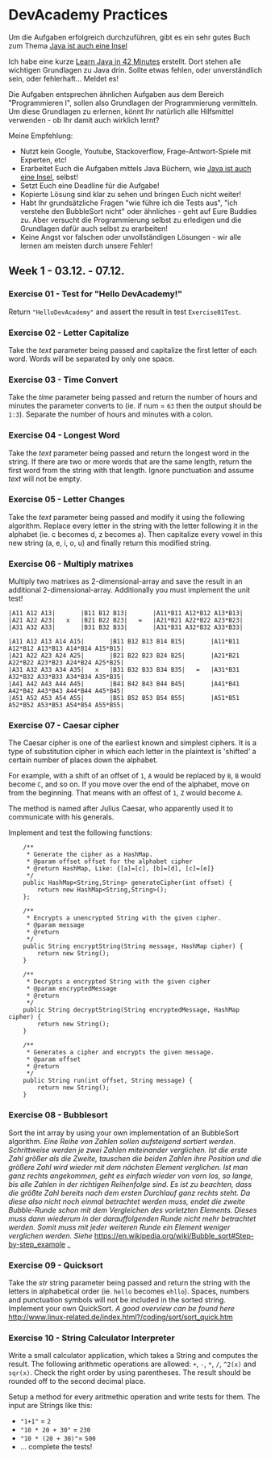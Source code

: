 # DevAcademy Practices
Um die Aufgaben erfolgreich durchzuführen, gibt es ein sehr gutes Buch zum Thema [Java ist auch eine Insel](http://openbook.rheinwerk-verlag.de/javainsel/)

Ich habe eine kurze [Learn Java in 42 Minutes](https://github.com/axelmotyka/adventcalendar/blob/master/LearnJavain42minutes.pdf) erstellt. Dort stehen alle wichtigen Grundlagen zu Java drin. Sollte etwas fehlen, oder unverständlich sein, oder fehlerhaft... Meldet es!

Die Aufgaben entsprechen ähnlichen Aufgaben aus dem Bereich "Programmieren I", sollen also Grundlagen der Programmierung vermitteln.
Um diese Grundlagen zu erlernen, könnt Ihr natürlich alle Hilfsmittel verwenden - ob Ihr damit auch wirklich lernt?

Meine Empfehlung:
* Nutzt kein Google, Youtube, Stackoverflow, Frage-Antwort-Spiele mit Experten, etc!
* Erarbeitet Euch die Aufgaben mittels Java Büchern, wie [Java ist auch eine Insel](http://openbook.rheinwerk-verlag.de/javainsel/), selbst!
* Setzt Euch eine Deadline für die Aufgabe!
* Kopierte Lösung sind klar zu sehen und bringen Euch nicht weiter!
* Habt Ihr grundsätzliche Fragen "wie führe ich die Tests aus", "ich verstehe den BubbleSort nicht" oder ähnliches - geht auf Eure Buddies zu. Aber versucht die Programmierung selbst zu erledigen und die Grundlagen dafür auch selbst zu erarbeiten!
* Keine Angst vor falschen oder unvollständigen Lösungen - wir alle lernen am meisten durch unsere Fehler!

## Week 1 - 03.12. - 07.12.

### Exercise 01 - Test for "Hello DevAcademy!"
Return `"HelloDevAcademy"` and assert the result in test `Exercise01Test`.

### Exercise 02 - Letter Capitalize
Take the _text_ parameter being passed and capitalize the first letter of each word. Words will be separated by only one space.

### Exercise 03 - Time Convert
Take the _time_ parameter being passed and return the number of hours and minutes the parameter converts to (ie. if num = `63` then the output should be `1:3`). Separate the number of hours and minutes with a colon.

### Exercise 04 - Longest Word
Take the _text_ parameter being passed and return the longest word in the string. If there are two or more words that are the same length, return the first word from the string with that length. Ignore punctuation and assume _text_ will not be empty.
  
### Exercise 05 - Letter Changes
Take the _text_ parameter being passed and modify it using the following algorithm. Replace every letter in the string with the letter following it in the alphabet (ie. c becomes d, z becomes a). Then capitalize every vowel in this new string (a, e, i, o, u) and finally return this modified string.

### Exercise 06 - Multiply matrixes
Multiply two matrixes as 2-dimensional-array and save the result in an additional 2-dimensional-array. 
Additionally you must implement the unit test!
```
|A11 A12 A13|       |B11 B12 B13|       |A11*B11 A12*B12 A13*B13|
|A21 A22 A23|   x   |B21 B22 B23|   =   |A21*B21 A22*B22 A23*B23|
|A31 A32 A33|       |B31 B32 B33|       |A31*B31 A32*B32 A33*B33|

|A11 A12 A13 A14 A15|       |B11 B12 B13 B14 B15|       |A11*B11 A12*B12 A13*B13 A14*B14 A15*B15|
|A21 A22 A23 A24 A25|       |B21 B22 B23 B24 B25|       |A21*B21 A22*B22 A23*B23 A24*B24 A25*B25|
|A31 A32 A33 A34 A35|   x   |B31 B32 B33 B34 B35|   =   |A31*B31 A32*B32 A33*B33 A34*B34 A35*B35|
|A41 A42 A43 A44 A45|       |B41 B42 B43 B44 B45|       |A41*B41 A42*B42 A43*B43 A44*B44 A45*B45|
|A51 A52 A53 A54 A55|       |B51 B52 B53 B54 B55|       |A51*B51 A52*B52 A53*B53 A54*B54 A55*B55|
```
### Exercise 07 - Caesar cipher
The Caesar cipher is one of the earliest known and simplest ciphers. It is a type of substitution cipher in which each letter in the plaintext is 'shifted' a certain number of places down the alphabet. 

For example, with a shift of an offset of `1`, `A` would be replaced by `B`, `B` would become `C`, and so on. 
If you move over the end of the alphabet, move on from the beginning. That means with an offest of `1`, `Z` would become `A`.

The method is named after Julius Caesar, who apparently used it to communicate with his generals.

Implement and test the following functions:
```
    /**
     * Generate the cipher as a HashMap.
     * @param offset offset for the alphabet cipher
     * @return HashMap, Like: {[a]=[c], [b]=[d], [c]=[e]}
     */
    public HashMap<String,String> generateCipher(int offset) {
        return new HashMap<String,String>();
    };

    /**
     * Encrypts a unencrypted String with the given cipher.
     * @param message
     * @return
     */
    public String encryptString(String message, HashMap cipher) {
        return new String();
    }

    /**
     * Decrypts a encrypted String with the given cipher
     * @param encryptedMessage
     * @return
     */
    public String decryptString(String encryptedMessage, HashMap cipher) {
        return new String();
    }

    /**
     * Generates a cipher and encrypts the given message.
     * @param offset
     * @return
     */
    public String run(int offset, String message) {
        return new String();
    }
```

### Exercise 08 - Bubblesort
Sort the int array by using your own implementation of an BubbleSort algorithm.
_Eine Reihe von Zahlen sollen aufsteigend sortiert werden. Schrittweise werden je zwei Zahlen miteinander verglichen. Ist die erste Zahl größer als die Zweite, tauschen die beiden Zahlen ihre Position und die größere Zahl wird wieder mit dem nächsten Element verglichen. Ist man ganz rechts angekommen, geht es einfach wieder von vorn los, so lange, bis alle Zahlen in der richtigen Reihenfolge sind.
Es ist zu beachten, dass die größte Zahl bereits nach dem ersten Durchlauf ganz rechts steht. Da diese also nicht noch einmal betrachtet werden muss, endet die zweite Bubble-Runde schon mit dem Vergleichen des vorletzten Elements. Dieses muss dann wiederum in der darauffolgenden Runde nicht mehr betrachtet werden. Somit muss mit jeder weiteren Runde ein Element weniger verglichen werden. Siehe_ https://en.wikipedia.org/wiki/Bubble_sort#Step-by-step_example _

### Exercise 09 - Quicksort
Take the _str_ string parameter being passed and return the string with the letters in alphabetical order (ie. `hello` becomes `ehllo`). Spaces, numbers and punctuation symbols will not be included in the sorted string. Implement your own QuickSort.
_A good overview can be found here_ http://www.linux-related.de/index.html?/coding/sort/sort_quick.htm

### Exercise 10 - String Calculator Interpreter
Write a small calculator application, which takes a String and computes the result.
The following arithmetic operations are allowed: `+`, `-`, `*`, `/`, `^2(x)` and `sqr(x)`.
Check the right order by using parentheses. 
The result should be rounded off to the second decimal place.

Setup a method for every aritmethic operation and write tests for them.
The input are Strings like this:
*  `"1+1"` = `2`
*  `"10 * 20 + 30"` = `230`
*  `"10 * (20 + 30)"`= `500`
*  ... complete the tests!